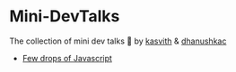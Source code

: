 # Mini-DevTalks

The collection of mini dev talks 🦄 by [kasvith](https://github.com/kasvith) & [dhanushkac](https://github.com/dhanushkac)

- [Few drops of Javascript](https://github.com/eveningdevtalks/Mini-DevTalks/tree/main/few-drops-of-javascript)

